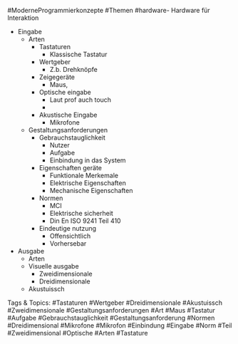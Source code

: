  #ModerneProgrammierkonzepte #Themen #hardware- Hardware für Interaktion
  - Eingabe
    - Arten
      - Tastaturen
        - Klassische Tastatur
      - Wertgeber
        - Z.b. Drehknöpfe
      - Zeigegeräte
        - Maus,
      - Optische eingabe
        - Laut prof auch touch
        - 
      - Akustische Eingabe
        - Mikrofone
    - Gestaltungsanforderungen
      - Gebrauchstauglichkeit
        - Nutzer
        - Aufgabe
        - Einbindung in das System
      - Eigenschaften geräte
        - Funktionale Merkemale
        - Elektrische Eigenschaften
        - Mechanische Eigenschaften
      - Normen
        - MCI
        - Elektrische sicherheit
        - Din En ISO 9241 Teil 410
      - Eindeutige nutzung
        - Offensichtlich
        - Vorhersebar
  - Ausgabe
    - Arten
    - Visuelle ausgabe
      - Zweidimensionale
      - Dreidimensionale
    - Akustuissch

   Tags & Topics:
   #Tastaturen
   #Wertgeber
   #Dreidimensionale
   #Akustuissch
   #Zweidimensionale
   #Gestaltungsanforderungen
   #Art
   #Maus
   #Tastatur
   #Aufgabe
   #Gebrauchstauglichkeit
   #Gestaltungsanforderung
   #Normen
   #Dreidimensional
   #Mikrofone
   #Mikrofon
   #Einbindung
   #Eingabe
   #Norm
   #Teil
   #Zweidimensional
   #Optische
   #Arten
   #Tastature